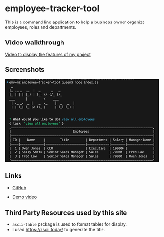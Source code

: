 # employee-tracker-tool

This is a command line application to help a business owner organize employees, roles and departments.

## Video walkthrough

[Video to display the features of my project](https://youtu.be/xRcISxDsjWI)

## Screenshots

![A screenshot of the tool in use](./Screenshot%202023-08-21%20at%2010.24.22%20PM.png)

## Links

* [GitHub](https://github.com/queendoescode/employee-tracker-tool)

* [Demo video](https://youtu.be/xRcISxDsjWI)

## Third Party Resources used by this site

* `ascii-table` package is used to format tables for display.
* I used https://ascii.today/ to generate the title.

